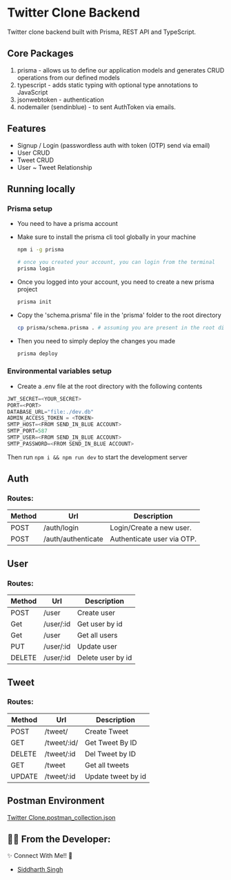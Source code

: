 # Twitter Clone Backend

Twitter clone backend built with Prisma, REST API and TypeScript.

## Core Packages 

1. prisma - allows us to define our application models and generates CRUD operations from our defined models
2. typescript - adds static typing with optional type annotations to JavaScript
3. jsonwebtoken - authentication
4. nodemailer (sendinblue) - to sent AuthToken via emails.

## Features 

- Signup / Login (passwordless auth with token (OTP) send via email)
- User CRUD
- Tweet CRUD
- User ~ Tweet Relationship

## Running locally

### Prisma setup

- You need to have a prisma account
- Make sure to install the prisma cli tool globally in your machine

	```bash
	npm i -g prisma

	# once you created your account, you can login from the terminal
	prisma login
	```

- Once you logged into your account, you need to create a new prisma project

	```bash
	prisma init 
	```

- Copy the 'schema.prisma' file in the 'prisma' folder to the root directory

	```bash
	cp prisma/schema.prisma . # assuming you are present in the root directory
	```

- Then you need to simply deploy the changes you made

	```bash
	prisma deploy
	```

### Environmental variables setup

- Create a .env file at the root directory with the following contents

```javascript
JWT_SECRET=<YOUR_SECRET>
PORT=<PORT>
DATABASE_URL="file:./dev.db"
ADMIN_ACCESS_TOKEN = <TOKEN>
SMTP_HOST=<FROM SEND_IN_BLUE ACCOUNT>
SMTP_PORT=587
SMTP_USER=<FROM SEND_IN_BLUE ACCOUNT>
SMTP_PASSWORD=<FROM SEND_IN_BLUE ACCOUNT>
```

Then run <code>npm i && npm run dev</code> to start the development server

## Auth
### Routes:
| Method | Url                 | Description               |
| ------ | ------------------- | ------------------------- |
| POST   | /auth/login         | Login/Create a new user.  |
| POST   | /auth/authenticate  | Authenticate user via OTP.|

## User
### Routes:
| Method | Url                      | Description       |
| ------ | ------------------------ | ----------------- |
| POST   | /user                    | Create user       |
| Get    | /user/:id                | Get user by id    |
| Get    | /user                    | Get all users     |
| PUT    | /user/:id                | Update user       |
| DELETE | /user/:id                | Delete user by id |

## Tweet
### Routes:
| Method | Url                   | Description           |
| ------ | --------------------- | --------------------- |
| POST   | /tweet/               | Create Tweet          |
| GET    | /tweet/:id/           | Get Tweet By ID       |
| DELETE | /tweet/:id            | Del Tweet by ID       |
| GET    | /tweet                | Get all tweets        |
| UPDATE | /tweet/:id            | Update tweet by id    |

## Postman Environment 
[Twitter Clone.postman_collection.json](https://github.com/SiddyDevelops/TwitterClone-Backend/files/13797152/Twitter.Clone.postman_collection.json)

## 👨‍💻 From the Developer:

✨ Connect With Me!! 🚀
- <a target="_blank" href="https://siddydevelops.netlify.app/">Siddharth Singh<a/>
